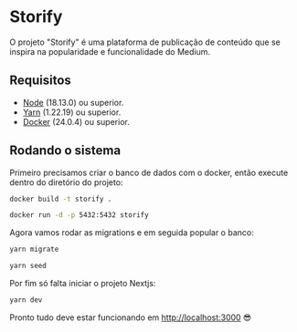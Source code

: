 
# Storify

O projeto "Storify" é uma plataforma de publicação de conteúdo que se inspira na popularidade e funcionalidade do Medium.

## Requisitos

- [Node](https://nodejs.org/) (18.13.0) ou superior.
- [Yarn](https://yarnpkg.com/) (1.22.19) ou superior.
- [Docker](https://www.docker.com/) (24.0.4) ou superior.

## Rodando o sistema

Primeiro precisamos criar o banco de dados com o docker, então execute dentro do diretório do projeto:

```bash
docker build -t storify .
```

```bash
docker run -d -p 5432:5432 storify
```

Agora vamos rodar as migrations e em seguida popular o banco:

```bash
yarn migrate
```

```bash
yarn seed
```

Por fim só falta iniciar o projeto Nextjs:

```bash
yarn dev
```

Pronto tudo deve estar funcionando em [http://localhost:3000](http://localhost:3000) 😎

